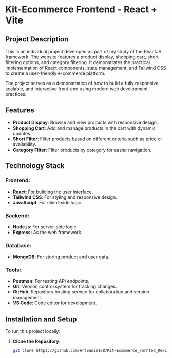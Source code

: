 # Kit-Ecommerce Frontend - React + Vite

## Project Description
This is an individual project developed as part of my study of the ReactJS framework. The website features a product display, shopping cart, short filtering options, and category filtering. It demonstrates the practical implementation of React components, state management, and Tailwind CSS to create a user-friendly e-commerce platform.

The project serves as a demonstration of how to build a fully responsive, scalable, and interactive front-end using modern web development practices.

## Features
- **Product Display**: Browse and view products with responsive design.
- **Shopping Cart**: Add and manage products in the cart with dynamic updates.
- **Short Filter**: Filter products based on different criteria such as price or availability.
- **Category Filter**: Filter products by category for easier navigation.

## Technology Stack
### Frontend:
- **React**: For building the user interface.
- **Tailwind CSS**: For styling and responsive design.
- **JavaScript**: For client-side logic.

### Backend:
- **Node.js**: For server-side logic.
- **Express**: As the web framework.

### Database:
- **MongoDB**: For storing product and user data.

### Tools:
- **Postman**: For testing API endpoints.
- **Git**: Version control system for tracking changes.
- **GitHub**: Repository hosting service for collaboration and version management.
- **VS Code**: Code editor for development.

## Installation and Setup
To run this project locally:

1. **Clone the Repository**:
   ```bash
   git clone https://github.com/ArtSanin168/Kit-Ecommerce_Fornted_ReactJS.git
